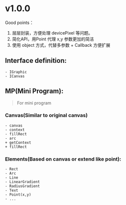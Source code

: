 # v1.0.0
Good points：
1. 层层封装，方便处理 devicePixel 等问题。
2. 简化API，用Point 代理 x,y 参数更加的简洁
3. 使用 object 方式，代替多参数 + Callback 方便扩展


## Interface definition:
    - IGraphic
    - ICanvas

## MP(Mini Program):
> For mini program

### Canvas(Similar to original canvas)
    - canvas
    - context
    - fillRect
    - arc
    + getContext
    + fillRect


### Elements(Based on canvas or extend like point):
    - Rect
    - Arc
    - Line
    - LinearGradient
    - RadiusGradient
    - Text
    - Point(x,y) 
    - ...

### Widgets(Based on business):
    - DashLine
    - DotLine
    - Axis
    - Bar
    - Pie

### Components(For our business):
    - Bar2d( Bar + Line/DashLine + Text + Axis)
    - Pie2d
    - Xaxis
    - Yaxis
    